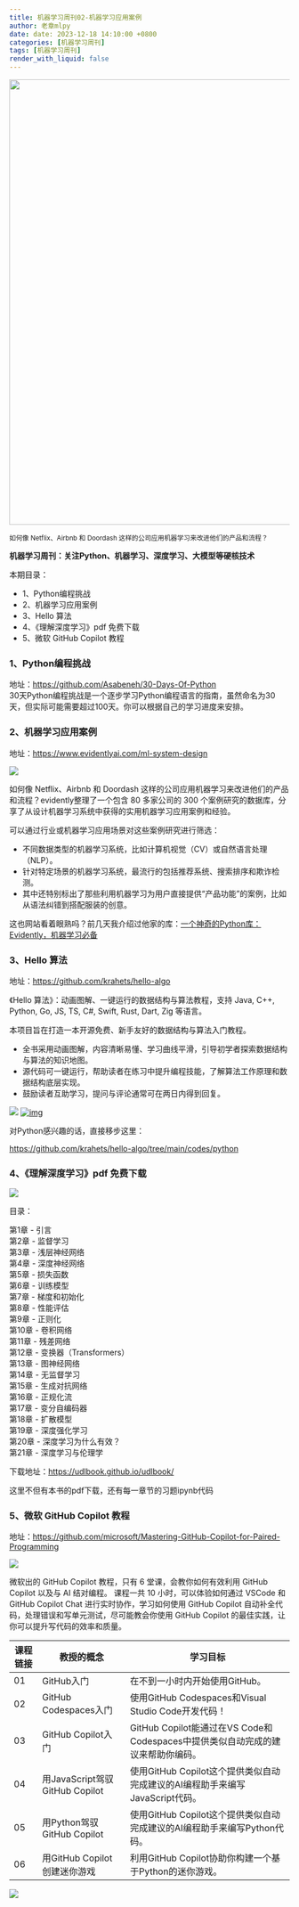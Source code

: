 ```yaml
---
title: 机器学习周刊02-机器学习应用案例
author: 老章mlpy
date: date: 2023-12-18 14:10:00 +0800
categories: [机器学习周刊]
tags: [机器学习周刊]
render_with_liquid: false
---
```


<img src="https://my-wechat.oss-cn-beijing.aliyuncs.com/F0vJTgpXsAE8oHS.png" width="800" />  

<small>如何像 Netflix、Airbnb 和 Doordash 这样的公司应用机器学习来改进他们的产品和流程？</small>  

**机器学习周刊：关注Python、机器学习、深度学习、大模型等硬核技术**  


本期目录：

- 1、Python编程挑战
- 2、机器学习应用案例
- 3、Hello 算法
- 4、《理解深度学习》pdf 免费下载
- 5、微软 GitHub Copilot 教程

### 1、Python编程挑战

地址：https://github.com/Asabeneh/30-Days-Of-Python  
30天Python编程挑战是一个逐步学习Python编程语言的指南，虽然命名为30天，但实际可能需要超过100天。你可以根据自己的学习进度来安排。

### 2、机器学习应用案例

地址：https://www.evidentlyai.com/ml-system-design

![](https://my-wechat.oss-cn-beijing.aliyuncs.com/F0vJTgpXsAE8oHS.png)

如何像 Netflix、Airbnb 和 Doordash 这样的公司应用机器学习来改进他们的产品和流程？evidently整理了一个包含 80 多家公司的 300 个案例研究的数据库，分享了从设计机器学习系统中获得的实用机器学习应用案例和经验。

可以通过行业或机器学习应用场景对这些案例研究进行筛选：

- 不同数据类型的机器学习系统，比如计算机视觉（CV）或自然语言处理（NLP）。
- 针对特定场景的机器学习系统，最流行的包括推荐系统、搜索排序和欺诈检测。
- 其中还特别标出了那些利用机器学习为用户直接提供“产品功能”的案例，比如从语法纠错到搭配服装的创意。

这也网站看着眼熟吗？前几天我介绍过他家的库：[一个神奇的Python库：Evidently，机器学习必备](https://mp.weixin.qq.com/s/2eMxfzAS8UltfTAoAkUipg)

### 3、Hello 算法

地址：https://github.com/krahets/hello-algo

《Hello 算法》：动画图解、一键运行的数据结构与算法教程，支持 Java, C++, Python, Go, JS, TS, C#, Swift, Rust, Dart, Zig 等语言。

本项目旨在打造一本开源免费、新手友好的数据结构与算法入门教程。

- 全书采用动画图解，内容清晰易懂、学习曲线平滑，引导初学者探索数据结构与算法的知识地图。
- 源代码可一键运行，帮助读者在练习中提升编程技能，了解算法工作原理和数据结构底层实现。
- 鼓励读者互助学习，提问与评论通常可在两日内得到回复。

[![](https://my-wechat.oss-cn-beijing.aliyuncs.com/68747470733a2f2f7777772e68656c6c6f2d616c676f2e636f6d2f696e6465782e6173736574732f616e696d6174696f6e2e676966.gif)](https://camo.githubusercontent.com/5fa4f85d0ee8b6bb47d8ac40a2ddcf048a6cb6932590e597ec10a224ff9c3967/68747470733a2f2f7777772e68656c6c6f2d616c676f2e636f6d2f696e6465782e6173736574732f616e696d6174696f6e2e676966) [![img](https://camo.githubusercontent.com/42ed03148f64c5323784eceba9afd0971d4d8e6b09a0f13afca19eb9e13cb797/68747470733a2f2f7777772e68656c6c6f2d616c676f2e636f6d2f696e6465782e6173736574732f72756e6e696e675f636f64652e676966)](https://camo.githubusercontent.com/42ed03148f64c5323784eceba9afd0971d4d8e6b09a0f13afca19eb9e13cb797/68747470733a2f2f7777772e68656c6c6f2d616c676f2e636f6d2f696e6465782e6173736574732f72756e6e696e675f636f64652e676966)



对Python感兴趣的话，直接移步这里：

https://github.com/krahets/hello-algo/tree/main/codes/python

### 4、《理解深度学习》pdf 免费下载

![](https://my-wechat.oss-cn-beijing.aliyuncs.com/GAn3im9a8AAAfaz.jpeg)

目录：

第1章 - 引言  
第2章 - 监督学习  
第3章 - 浅层神经网络  
第4章 - 深度神经网络  
第5章 - 损失函数  
第6章 - 训练模型  
第7章 - 梯度和初始化  
第8章 - 性能评估   
第9章 - 正则化  
第10章 - 卷积网络  
第11章 - 残差网络  
第12章 - 变换器（Transformers）  
第13章 - 图神经网络  
第14章 - 无监督学习  
第15章 - 生成对抗网络  
第16章 - 正规化流  
第17章 - 变分自编码器  
第18章 - 扩散模型  
第19章 - 深度强化学习  
第20章 - 深度学习为什么有效？  
第21章 - 深度学习与伦理学 

下载地址：https://udlbook.github.io/udlbook/

这里不但有本书的pdf下载，还有每一章节的习题ipynb代码

### 5、微软 GitHub Copilot 教程

地址：https://github.com/microsoft/Mastering-GitHub-Copilot-for-Paired-Programming

![](https://my-wechat.oss-cn-beijing.aliyuncs.com/GitHub%20101%20-%20Curriculum.png)

微软出的 GitHub Copilot 教程，只有 6 堂课，会教你如何有效利用 GitHub Copilot 以及与 AI 结对编程。 课程一共 10 小时，可以体验如何通过 VSCode 和 GitHub Copilot Chat 进行实时协作，学习如何使用 GitHub Copilot 自动补全代码，处理错误和写单元测试，尽可能教会你使用 GitHub Copilot 的最佳实践，让你可以提升写代码的效率和质量。

| 课程链接 | 教授的概念                     | 学习目标                                                     |
| -------- | ------------------------------ | ------------------------------------------------------------ |
| 01       | GitHub入门                     | 在不到一小时内开始使用GitHub。                               |
| 02       | GitHub Codespaces入门          | 使用GitHub Codespaces和Visual Studio Code开发代码！          |
| 03       | GitHub Copilot入门             | GitHub Copilot能通过在VS Code和Codespaces中提供类似自动完成的建议来帮助你编码。 |
| 04       | 用JavaScript驾驭GitHub Copilot | 使用GitHub Copilot这个提供类似自动完成建议的AI编程助手来编写JavaScript代码。 |
| 05       | 用Python驾驭GitHub Copilot     | 使用GitHub Copilot这个提供类似自动完成建议的AI编程助手来编写Python代码。 |
| 06       | 用GitHub Copilot创建迷你游戏   | 利用GitHub Copilot协助你构建一个基于Python的迷你游戏。       |

![](https://my-wechat.oss-cn-beijing.aliyuncs.com/WX20230912-203916-20231216224408112-20231216224501243.png)
